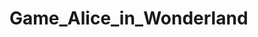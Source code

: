 # Game_Alice_in_Wonderland


<!--
Archivo "main.py":

Importa los módulos necesarios de pygame y sys.
Importa las constantes y animaciones desde archivos separados.
Importa las clases "Player", "Enemy_Shooter", "Enemy_Moving", "Platform" y "Portal" desde archivos separados.
Inicializa pygame y configura la screen del juego.
Establece variables para el tiempo, puntuación y sonidos del juego.
Carga las imágenes y sonidos necesarios para el juego.
Define una función para draw el fondo del juego.
Crea instancias de los objetos principales del juego, como el personaje principal, enemigos y plataformas.
Inicia un bucle principal del juego que maneja eventos, actualiza la lógica del juego y dibuja los elementos en la screen.

Archivo "Personaje.py":

Define la clase base "Personaje" que contiene métodos y atributos comunes para los personajes del juego.
El método "animar_personaje" muestra la animación actual del personaje en la screen.
El método "disparar" permite que el personaje dispare proyectiles.

Archivo "Player.py":

Importa las constantes y animaciones desde archivos separados.
Importa la clase base "Personaje" desde el archivo "Personaje.py".
Define la clase "Player", que hereda de la clase base "Personaje".
Agrega atributos específicos del personaje principal, como velocidad, gravedad, vidas, etc.
Implementa métodos para controlar los movimientos y acciones del personaje principal, como saltar, moverse, disparar, etc.
Implementa el método "update" para actualizar la lógica del personaje principal en cada fotograma.

Otros archivos:

Archivo "constantes.py": Contiene constantes utilizadas en el juego, como dimensiones de screen, rutas de archivos, etc.
Archivo "animaciones.py": Contiene listas de imágenes para animaciones utilizadas en el juego.
Archivo "Enemigo.py": Define las clases de los enemigos del juego.
Archivo "Platform.py": Define la clase de las plataformas del juego.
Archivo "Item.py": Define la clase de los objetos de los juegos, como portales y pociones. -->